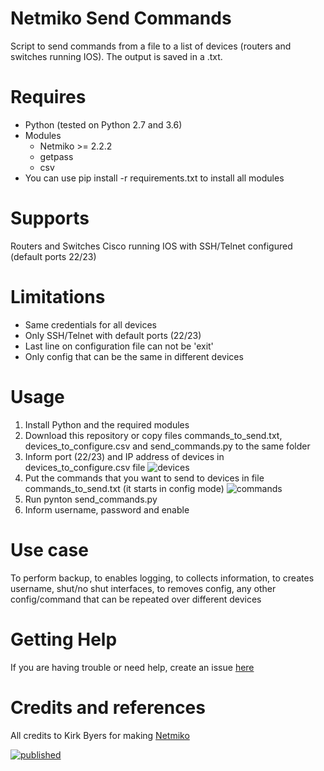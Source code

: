 # Netmiko Send Commands
Script to send commands from a file to a list of devices (routers and switches running IOS).
The output is saved in a .txt.

# Requires
- Python (tested on Python 2.7 and 3.6)
- Modules
  - Netmiko >= 2.2.2
  - getpass
  - csv
- You can use pip install -r requirements.txt to install all modules

# Supports
Routers and Switches Cisco running IOS with SSH/Telnet configured (default ports 22/23)

# Limitations
- Same credentials for all devices
- Only SSH/Telnet with default ports (22/23)
- Last line on configuration file can not be 'exit'
- Only config that can be the same in different devices

# Usage
1) Install Python and the required modules
2) Download this repository or copy files commands_to_send.txt, devices_to_configure.csv and send_commands.py to the same folder
4) Inform port (22/23) and IP address of devices in devices_to_configure.csv file
![devices](https://user-images.githubusercontent.com/17407109/108557485-71efad00-72d7-11eb-8ca6-33b452f9e621.PNG)
3) Put the commands that you want to send to devices in file commands_to_send.txt (it starts in config mode)
![commands](https://user-images.githubusercontent.com/17407109/108557453-64d2be00-72d7-11eb-8c7f-e00e3676a834.PNG)
4) Run pynton send_commands.py
5) Inform username, password and enable

# Use case
To perform backup, to enables logging, to collects information, to creates username, shut/no shut interfaces, to removes config, any other config/command that can be repeated over different devices

# Getting Help
If you are having trouble or need help, create an issue [here](https://github.com/andreirapuru/netmiko_send_commands/issues)

# Credits and references
All credits to Kirk Byers for making [Netmiko](https://github.com/ktbyers/netmiko)


[![published](https://static.production.devnetcloud.com/codeexchange/assets/images/devnet-published.svg)](https://developer.cisco.com/codeexchange/github/repo/andreirapuru/netmiko_send_commands)
